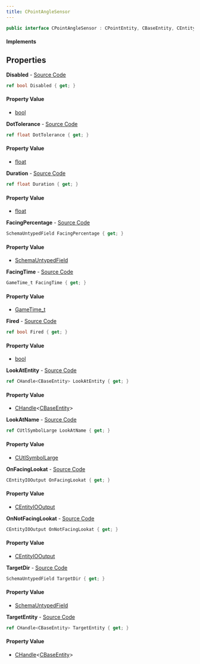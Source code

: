 ```yaml
---
title: CPointAngleSensor
---
```


```csharp
public interface CPointAngleSensor : CPointEntity, CBaseEntity, CEntityInstance, ISchemaClass<CEntityInstance>, ISchemaClass<CBaseEntity>, ISchemaClass<CPointEntity>, ISchemaClass<CPointAngleSensor>, ISchemaField, ISchemaClass, INativeHandle
```

#### Implements

## Properties

**Disabled** - [Source Code](https://github.com/swiftly-solution/swiftlys2/blob/master/managed/src/SwiftlyS2.Generated/Schemas/Interfaces/CPointAngleSensor.cs#L16)

```csharp
ref bool Disabled { get; }
```

#### Property Value

- [bool](https://learn.microsoft.com/dotnet/api/system.boolean)

**DotTolerance** - [Source Code](https://github.com/swiftly-solution/swiftlys2/blob/master/managed/src/SwiftlyS2.Generated/Schemas/Interfaces/CPointAngleSensor.cs#L26)

```csharp
ref float DotTolerance { get; }
```

#### Property Value

- [float](https://learn.microsoft.com/dotnet/api/system.single)

**Duration** - [Source Code](https://github.com/swiftly-solution/swiftlys2/blob/master/managed/src/SwiftlyS2.Generated/Schemas/Interfaces/CPointAngleSensor.cs#L24)

```csharp
ref float Duration { get; }
```

#### Property Value

- [float](https://learn.microsoft.com/dotnet/api/system.single)

**FacingPercentage** - [Source Code](https://github.com/swiftly-solution/swiftlys2/blob/master/managed/src/SwiftlyS2.Generated/Schemas/Interfaces/CPointAngleSensor.cs#L40)

```csharp
SchemaUntypedField FacingPercentage { get; }
```

#### Property Value

- [SchemaUntypedField](/docs/api/shared/schemas/schemauntypedfield)

**FacingTime** - [Source Code](https://github.com/swiftly-solution/swiftlys2/blob/master/managed/src/SwiftlyS2.Generated/Schemas/Interfaces/CPointAngleSensor.cs#L28)

```csharp
GameTime_t FacingTime { get; }
```

#### Property Value

- [GameTime_t](/docs/api/shared/schemadefinitions/gametime_t)

**Fired** - [Source Code](https://github.com/swiftly-solution/swiftlys2/blob/master/managed/src/SwiftlyS2.Generated/Schemas/Interfaces/CPointAngleSensor.cs#L30)

```csharp
ref bool Fired { get; }
```

#### Property Value

- [bool](https://learn.microsoft.com/dotnet/api/system.boolean)

**LookAtEntity** - [Source Code](https://github.com/swiftly-solution/swiftlys2/blob/master/managed/src/SwiftlyS2.Generated/Schemas/Interfaces/CPointAngleSensor.cs#L22)

```csharp
ref CHandle<CBaseEntity> LookAtEntity { get; }
```

#### Property Value

- [CHandle](/docs/api/shared/natives/chandle-1)<[CBaseEntity](/docs/api/shared/schemadefinitions/cbaseentity)>

**LookAtName** - [Source Code](https://github.com/swiftly-solution/swiftlys2/blob/master/managed/src/SwiftlyS2.Generated/Schemas/Interfaces/CPointAngleSensor.cs#L18)

```csharp
ref CUtlSymbolLarge LookAtName { get; }
```

#### Property Value

- [CUtlSymbolLarge](/docs/api/shared/natives/cutlsymbollarge)

**OnFacingLookat** - [Source Code](https://github.com/swiftly-solution/swiftlys2/blob/master/managed/src/SwiftlyS2.Generated/Schemas/Interfaces/CPointAngleSensor.cs#L32)

```csharp
CEntityIOOutput OnFacingLookat { get; }
```

#### Property Value

- [CEntityIOOutput](/docs/api/shared/schemadefinitions/centityiooutput)

**OnNotFacingLookat** - [Source Code](https://github.com/swiftly-solution/swiftlys2/blob/master/managed/src/SwiftlyS2.Generated/Schemas/Interfaces/CPointAngleSensor.cs#L34)

```csharp
CEntityIOOutput OnNotFacingLookat { get; }
```

#### Property Value

- [CEntityIOOutput](/docs/api/shared/schemadefinitions/centityiooutput)

**TargetDir** - [Source Code](https://github.com/swiftly-solution/swiftlys2/blob/master/managed/src/SwiftlyS2.Generated/Schemas/Interfaces/CPointAngleSensor.cs#L37)

```csharp
SchemaUntypedField TargetDir { get; }
```

#### Property Value

- [SchemaUntypedField](/docs/api/shared/schemas/schemauntypedfield)

**TargetEntity** - [Source Code](https://github.com/swiftly-solution/swiftlys2/blob/master/managed/src/SwiftlyS2.Generated/Schemas/Interfaces/CPointAngleSensor.cs#L20)

```csharp
ref CHandle<CBaseEntity> TargetEntity { get; }
```

#### Property Value

- [CHandle](/docs/api/shared/natives/chandle-1)<[CBaseEntity](/docs/api/shared/schemadefinitions/cbaseentity)>

